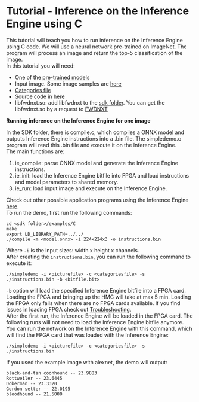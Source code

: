 # Tutorial - Inference on the Inference Engine using C 

This tutorial will teach you how to run inference on the Inference Engine using C code. We will use a neural network pre-trained on ImageNet.
The program will process an image and return the top-5 classification of the image.  
In this tutorial you will need:
* One of the [pre-trained models](http://fwdnxt.com/models/)
* Input image. Some image samples are [here](../test-files)
* [Categories file](../test-files/categories.txt)
* Source code in [here](../sdk/examples/C)
* libfwdnxt.so: add libfwdnxt to the [sdk folder](../sdk). You can get the libfwdnxt.so by a request to [FWDNXT](http://fwdnxt.com/)

**Running inference on the Inference Engine for one image**

In the SDK folder, there is compile.c, which compiles a ONNX model and outputs Inference Engine instructions into a .bin file.
The simpledemo.c program will read this .bin file and execute it on the Inference Engine.  
The main functions are:
1) ie_compile: parse ONNX model and generate the Inference Engine instructions.
2) ie_init: load the Inference Engine bitfile into FPGA and load instructions and model parameters to shared memory.
3) ie_run: load input image and execute on the Inference Engine.

Check out other possible application programs using the Inference Engine [here](http://fwdnxt.com/).  
To run the demo, first run the following commands:

```
cd <sdk folder>/examples/C
make
export LD_LIBRARY_PATH=../../
./compile -m <model.onnx> -i 224x224x3 -o instructions.bin
```
Where `-i` is the input sizes: width x height x channels.  
After creating the `instructions.bin`, you can run the following command to execute it: 

`./simpledemo -i <picturefile> -c <categoriesfile> -s ./instructions.bin -b <bitfile.bit>`

`-b` option will load the specified Inference Engine bitfile into a FPGA card.  
Loading the FPGA and bringing up the HMC will take at max 5 min.
Loading the FPGA only fails when there are no FPGA cards available. If you find issues in loading FPGA check out [Troubleshooting](Troubleshooting.md).  
After the first run, the Inference Engine will be loaded in the FPGA card. The following runs will not need to load the Inference Engine bitfile anymore.
You can run the network on the Inference Engine with this command, which will find the FPGA card that was loaded with the Inference Engine:

`./simpledemo -i <picturefile> -c <categoriesfile> -s ./instructions.bin`

If you used the example image with alexnet, the demo will output:

```
black-and-tan coonhound -- 23.9883
Rottweiler -- 23.6445
Doberman -- 23.3320
Gordon setter -- 22.0195
bloodhound -- 21.5000
```
